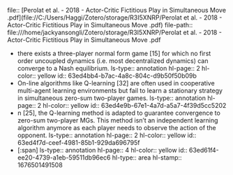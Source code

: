 file:: [Perolat et al. - 2018 - Actor-Critic Fictitious Play in Simultaneous Move .pdf](file://C:/Users/Haggi/Zotero/storage/R3I5XNRP/Perolat et al. - 2018 - Actor-Critic Fictitious Play in Simultaneous Move .pdf)
file-path:: file:///home/jackyansongli/Zotero/storage/R3I5XNRP/Perolat et al. - 2018 - Actor-Critic Fictitious Play in Simultaneous Move .pdf

- there exists a three-player normal form game [15] for which no first order uncoupled dynamics (i.e. most decentralized dynamics) can converge to a Nash equilibrium. 
  ls-type:: annotation
  hl-page:: 2
  hl-color:: yellow
  id:: 63ed4bb4-b7ac-4a8c-804c-d9b50f50b09b
- On-line algorithms like Q-learning [32] are often used in cooperative multi-agent learning environments but fail to learn a stationary strategy in simultaneous zero-sum two-player games. 
  ls-type:: annotation
  hl-page:: 2
  hl-color:: yellow
  id:: 63ed4e9b-67e1-4a7d-a5a7-4f39d5cc5202
- n [25], the Q-learning method is adapted to guarantee convergence to zero-sum two-player MGs. This method isn’t an independent learning algorithm anymore as each player needs to observe the action of the opponent. 
  ls-type:: annotation
  hl-page:: 2
  hl-color:: yellow
  id:: 63ed4f7d-ceef-4981-85b1-929da696795f
- [:span]
  ls-type:: annotation
  hl-page:: 4
  hl-color:: yellow
  id:: 63ed61f4-ee20-4739-a1eb-59511db96ec6
  hl-type:: area
  hl-stamp:: 1676501491508